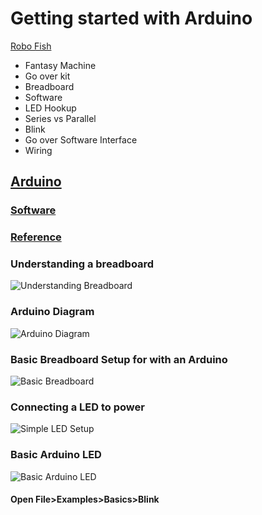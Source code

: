 # Getting started with Arduino

[Robo Fish](https://imgur.com/kMPdz0J)

* Fantasy Machine
* Go over kit
* Breadboard
* Software
* LED Hookup
* Series vs Parallel
* Blink
 * Go over Software Interface
 * Wiring

## [Arduino](https://www.arduino.cc/)

### [Software](https://www.arduino.cc/en/Main/Software)

### [Reference](https://www.arduino.cc/en/Reference/HomePage)

### Understanding a breadboard
![Understanding Breadboard](https://github.com/zevenrodriguez/CIM542-642/blob/master/Breadboard%20examples/breadboardbd.jpg)

### Arduino Diagram
![Arduino Diagram](https://blog.arduino.cc/wp-content/uploads/2012/05/ArduinoUno_R3_Pinouts_600.png)

### Basic Breadboard Setup for with an Arduino
![Basic Breadboard](https://github.com/zevenrodriguez/CIM542-642/blob/master/Breadboard%20examples/basic%20setup_bb.jpg)

### Connecting a LED to power
![Simple LED Setup](https://github.com/zevenrodriguez/CIM542-642/blob/master/Breadboard%20examples/basicLED_bb.jpg)

### Basic Arduino LED

![Basic Arduino LED](https://github.com/zevenrodriguez/CIM542-642/blob/master/Breadboard%20examples/basicLEDArduino_bb.jpg)

#### Open File>Examples>Basics>Blink
